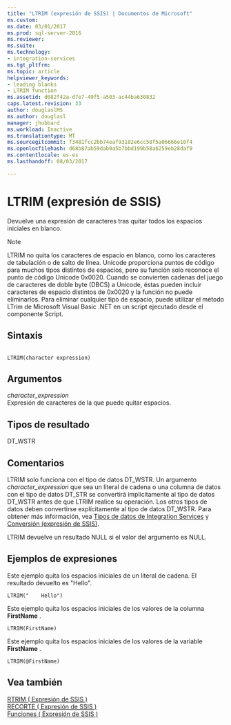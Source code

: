 ```yaml
---
title: "LTRIM (expresión de SSIS) | Documentos de Microsoft"
ms.custom: 
ms.date: 03/01/2017
ms.prod: sql-server-2016
ms.reviewer: 
ms.suite: 
ms.technology:
- integration-services
ms.tgt_pltfrm: 
ms.topic: article
helpviewer_keywords:
- leading blanks
- LTRIM function
ms.assetid: d082f42a-d7e7-49f5-a503-ac44ba630832
caps.latest.revision: 33
author: douglaslMS
ms.author: douglasl
manager: jhubbard
ms.workload: Inactive
ms.translationtype: MT
ms.sourcegitcommit: f3481fcc2bb74eaf93182e6cc58f5a06666e10f4
ms.openlocfilehash: d68b87ab59dab0a5b7bbd199b58a6259eb28daf9
ms.contentlocale: es-es
ms.lasthandoff: 08/03/2017

---
```

# <a name="ltrim-ssis-expression"></a>LTRIM (expresión de SSIS)
  Devuelve una expresión de caracteres tras quitar todos los espacios iniciales en blanco.  
  
> [!NOTE]  
>  LTRIM no quita los caracteres de espacio en blanco, como los caracteres de tabulación o de salto de línea. Unicode proporciona puntos de código para muchos tipos distintos de espacios, pero su función solo reconoce el punto de código Unicode 0x0020. Cuando se convierten cadenas del juego de caracteres de doble byte (DBCS) a Unicode, éstas pueden incluir caracteres de espacio distintos de 0x0020 y la función no puede eliminarlos. Para eliminar cualquier tipo de espacio, puede utilizar el método LTrim de Microsoft Visual Basic .NET en un script ejecutado desde el componente Script.  
  
## <a name="syntax"></a>Sintaxis  
  
```  
  
LTRIM(character expression)  
```  
  
## <a name="arguments"></a>Argumentos  
 *character_expression*  
 Expresión de caracteres de la que puede quitar espacios.  
  
## <a name="result-types"></a>Tipos de resultado  
 DT_WSTR  
  
## <a name="remarks"></a>Comentarios  
 LTRIM solo funciona con el tipo de datos DT_WSTR. Un argumento *character_expression* que sea un literal de cadena o una columna de datos con el tipo de datos DT_STR se convertirá implícitamente al tipo de datos DT_WSTR antes de que LTRIM realice su operación. Los otros tipos de datos deben convertirse explícitamente al tipo de datos DT_WSTR. Para obtener más información, vea [Tipos de datos de Integration Services](../../integration-services/data-flow/integration-services-data-types.md) y [Conversión &#40;expresión de SSIS&#41;](../../integration-services/expressions/cast-ssis-expression.md).  
  
 LTRIM devuelve un resultado NULL si el valor del argumento es NULL.  
  
## <a name="expression-examples"></a>Ejemplos de expresiones  
 Este ejemplo quita los espacios iniciales de un literal de cadena. El resultado devuelto es "Hello".  
  
```  
LTRIM("    Hello")  
```  
  
 Este ejemplo quita los espacios iniciales de los valores de la columna **FirstName** .  
  
```  
LTRIM(FirstName)  
```  
  
 Este ejemplo quita los espacios iniciales de los valores de la variable **FirstName** .  
  
```  
LTRIM(@FirstName)  
```  
  
## <a name="see-also"></a>Vea también  
 [RTRIM &#40; Expresión de SSIS &#41;](../../integration-services/expressions/rtrim-ssis-expression.md)   
 [RECORTE &#40; Expresión de SSIS &#41;](../../integration-services/expressions/trim-ssis-expression.md)   
 [Funciones &#40; Expresión de SSIS &#41;](../../integration-services/expressions/functions-ssis-expression.md)  
  
  


